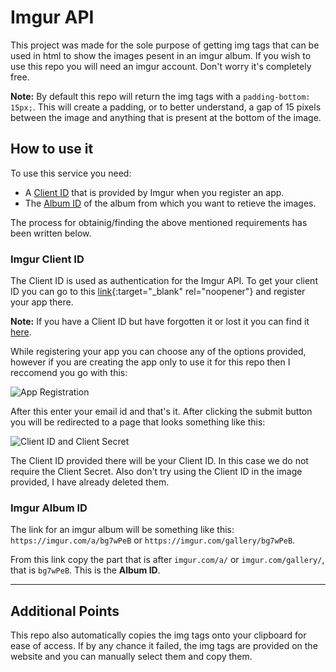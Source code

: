 # Imgur API

This project was made for the sole purpose of getting img tags that can be used in html to show the images pesent in an imgur album. If you wish to use this repo you will need an imgur account. Don't worry it's completely free.

**Note:** By default this repo will return the img tags with a `padding-bottom: 15px;`. This will create a padding, or to better understand, a gap of 15 pixels between the image and anything that is present at the bottom of the image.

## How to use it
To use this service you need:
- A [Client ID](#imgur-client-id) that is provided by Imgur when you register an app.
- The [Album ID](#imgur-album-id) of the album from which you want to retieve the images.

The process for obtainig/finding the above mentioned requirements has been written below.

### Imgur Client ID
The Client ID is used as authentication for the Imgur API.
To get your client ID you can go to this [link](https://api.imgur.com/oauth2/addclient){:target="_blank" rel="noopener"} and register your app there.

**Note:** If you have a Client ID but have forgotten it or lost it you can find it [here](https://imgur.com/account/settings/apps).

While registering your app you can choose any of the options provided, however if you are creating the app only to use it for this repo then I reccomend you go with this:

![App Registration](https://i.imgur.com/sMWueBa.png)

After this enter your email id and that's it.
After clicking the submit button you will be redirected to a page that looks something like this:

![Client ID and Client Secret](https://i.imgur.com/ag7dSHe.png)

The Client ID provided there will be your Client ID. In this case we do not require the Client Secret.
Also don't try using the Client ID in the image provided, I have already deleted them.


### Imgur Album ID
The link for an imgur album will be something like this: `https://imgur.com/a/bg7wPeB` or `https://imgur.com/gallery/bg7wPeB`.

From this link copy the part that is after `imgur.com/a/` or `imgur.com/gallery/`, that is `bg7wPeB`. This is the **Album ID**.

---

## Additional Points
This repo also automatically copies the img tags onto your clipboard for ease of access. If by any chance it failed, the img tags are provided on the website and you can manually select them and copy them.
